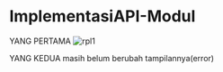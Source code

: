 # ImplementasiAPI-Modul
YANG PERTAMA
![rpl1](https://user-images.githubusercontent.com/46397825/78880432-98ba4180-7a7f-11ea-80d2-d0b497892d25.JPG)



YANG KEDUA
masih belum berubah tampilannya(error)
